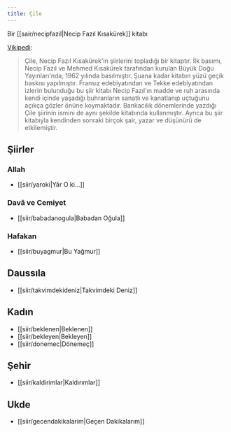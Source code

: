 ```yaml
---
title: Çile
---
```


Bir [[sair/necipfazil|Necip Fazıl Kısakürek]] kitabı

[Vikipedi](https://tr.wikipedia.org/wiki/%C3%87ile_(kitap)):
> Çile, Necip Fazıl Kısakürek'in şiirlerini topladığı bir kitaptır. İlk basımı, Necip Fazıl ve Mehmed Kısakürek tarafından kurulan Büyük Doğu Yayınları'nda, 1962 yılında basılmıştır. Şuana kadar kitabın yüzü geçik baskısı yapılmıştır. Fransız edebiyatından ve Tekke edebiyatından izlerin bulunduğu bu şiir kitabı Necip Fazıl'ın madde ve ruh arasında kendi içinde yaşadığı buhranların sanatlı ve kanatlanıp uçtuğunu açıkça gözler önüne koymaktadır. Bankacılık dönemlerinde yazdığı Çile şiirinin ismini de aynı şekilde kitabında kullanmıştır. Ayrıca bu şiir kitabıyla kendinden sonraki birçok şair, yazar ve düşünürü de etkilemiştir.

## Şiirler
### Allah
- [[siir/yaroki|Yâr O ki...]]
### Davâ ve Cemiyet
- [[siir/babadanogula|Babadan Oğula]]
### Hafakan
- [[siir/buyagmur|Bu Yağmur]]
## Daussıla
- [[siir/takvimdekideniz|Takvimdeki Deniz]]
## Kadın
- [[siir/beklenen|Beklenen]]
- [[siir/bekleyen|Bekleyen]]
- [[siir/donemec|Dönemeç]]
## Şehir
- [[siir/kaldirimlar|Kaldırımlar]]
## Ukde
- [[siir/gecendakikalarim|Geçen Dakikalarım]]